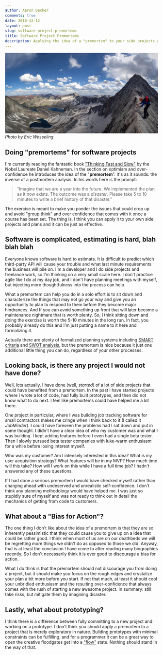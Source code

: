 ```yaml
---
author: Aaron Decker
comments: true
date: 2016-12-12
layout: post
slug: software-project-premortems
title: Software Project Premortems
description: Applying the idea of a "premortem" to your side projects and opportunities at work
---
```


![climbing along the knife edge](/images/blog/erics/P7151495-Pano.jpg)
  _Photo by Eric Wesseling_



## Doing "premortems" for software projects

I'm currently reading the fantastic book ["Thinking Fast and Slow"](http://amzn.to/2gFh0ez) by the Nobel Laureate Daniel Kahneman. In the section on optimism and over-confidence he introduces the idea of the "__premortem__". It's as it sounds: the inverse of a postmortem analysis. In his words here is the prompt:

> “Imagine that we are a year into the future. We implemented the plan as it now exists. The outcome was a _disaster_. Please take 5 to 10 minutes to write a  brief history of that disaster.”

The exercise is meant to make you ponder the issues that could crop up and avoid "group think" and over confidence that comes with it once a course has been set. The thing is, I think you can apply it to your own side projects and plans and it can be just as effective.



## Software is complicated, estimating is hard, blah blah blah

Everyone knows software is hard to estimate. It is difficult to predict which third-party API will cause your trouble and what last minute requirements the business will pile on. I'm a developer and I do side projects and freelance work, so I'm thinking on a very small scale here. I don't practice agile like I do at my day job, and I don't have planning meetings with myself, but injecting more thoughtfulness into the process can help.

What a premortem can help you do in a solo effort is to sit down and characterize the things that may not go your way and give you an opportunity to plan to respond to them before they become major hindrances. And If you can avoid something up front that will later become a maintenance nightmare that is worth plenty. So, I think sitting down and doing the exercise is worth the 5-10 minutes in the long run. In fact, you probably already do this and I'm just putting a name to it here and formalizing it.  

Actually there are plenty of formalized planning systems including [SMART criteria](https://en.wikipedia.org/wiki/SMART_criteria) and [SWOT analysis](https://en.wikipedia.org/wiki/SWOT_analysis), but the premortem is nice because it just one additional little thing you can do, regardless of your other processes.



## Looking back, is there any project I would not have done?

Well, lots actually. I have done (well, _started_) of a lot of side projects that could have benefited from a premortem. In the past I have started projects where I wrote a lot of code, had fully built prototypes, and then did not know what to do next. I feel like premortems could have helped me a lot there.

One project in particular, where I was building job tracking software for small contractors makes me cringe when I think back to it (I called it _JobMinder_). I could have foreseen the problems had I sat down and put in some thought. I didn't have a clear idea of who my customer was and what I was building. I kept adding features before I even had a single beta tester. Then I slowly pursued beta tester companies with luke-warm enthusiasm for a while before losing interest myself.

Who was my customer? Am I intensely interested in this idea? What is my user acquisition strategy? What features will be in my MVP? How much time will this take? How will I work on this while I have a full time job? I hadn't answered any of these questions.

If I had done a serious premortem I would have checked myself rather than charging ahead with undeserved and unrealistic self-confidence. I don't think any planning methodology would have helped me. I was just so stupidly sure of myself and was not ready to think out in detail the mechanics of getting from code to customers.



## What about a "Bias for Action"?

The one thing I don't like about the idea of a premortem is that they are so inherently pessimistic that they could cause you to give up on a idea that could be rather good. I think when most of us are on our deathbeds we will be regretting more things we didn't do as opposed to those we did. Anyway, that is at least the conclusion I have come to after reading many biographies recently. So I don't necessarily think it is ever good to discourage a bias for action.

What I do think is that the premortem should not discourage you from doing a project, but it should make you focus on the rough edges and crystalize your plan a bit more before you start. If not that much, at least it should cool your unbridled enthusiasm and the resulting over-confidence that always comes with the rush of starting a new awesome project. In summary: still take risks, but mitigate them by imagining disaster.



## Lastly, what about prototyping?

I think there is a difference between fully committing to a new project and working on a prototype. I don't think you should apply a premortem to a project that is merely exploratory in nature. Building prototypes with minimal constraints can be fulfilling, and for a programmer it can be a great way to open the creative floodgates get into a ["flow"](https://en.wikipedia.org/wiki/Flow_(psychology)) state. Nothing should stand in the way of that.
